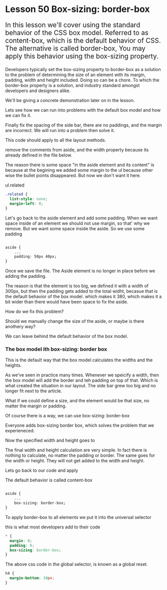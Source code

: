 # Lesson 50 Box-sizing: border-box

<p style="font-size: 150%;">In this lesson we'll cover using the standard behavior of the CSS box model. Referred to as content-box, which is the default behavior of CSS. The alternative is called border-box, You may apply this behavior using the box-sizing property.</p>

Developers typically set the box-sizing property to border-box as a solution to the problem of determining the size of an element with its margin, padding, width and height included. Doing so can be a chore. To which the border-box property is a solution, and industry standard amongst developers and designers alike.

We'll be giving a concrete demonstration later on in the lesson.

Lets see how we can run into problems with the default box model and how we can fix it.

Finally fix the spacing of the side bar, there are no paddings, and the margin are incorrect. We will run into a problem then solve it.

This code should apply to all the layout methods.

remove the comments from aside, and the width property because its already defined in the file below.

The reason there is some space "in the aside element and its content" is because at the begining we added some margin to the ul because other wise the bullet points disappeared. But now we don't want it here.

ul.related

```css
.related {
  list-style: none;
  margin-left: 0;
}
```

Let's go back to the aside element and add some padding. When we want space inside of an element we should not use margin, so that' why we remove.
But we want some space inside the aside. So we use some padding

```css

aside {
    ...
    padding: 50px 40px;
}
```

Once we save the file. The Aside element is no longer in place before we adding the padding.

The reason is that the element is too big, we defined it with a width of 300px, but then the padding gets added to the total widht,
becasue that is the default behavior of the box model. which makes it 380, which makes it a bit wider than there would have been space to fix the aside.

How do we fix this problem?

Should we manually change the size of the aside, or maybe is there anothery way?

We can leave behind the default behavior of the box model.

### The box model ith box-sizing: border box

This is the default way that the box model calculates the widths and the heights.

As we've seen in practice many times. Whenever we speicify a width, then the box model will add the border and teh padding on top of that. Which is what created the situation in our layout. The side bar grew too big and no longer fit next to the article.

What if we could define a size, and the element would be that size, no matter the margin or padding.

Of course there is a way, we can use box-sizing: border-box

Everyone adds box-sizing border box, which solves the problem that we experieneced.

Now the specified width and height goes to

The final width and height calculation are very simple. In fact there is nothing to calculate, no matter the padding or border. The same goes for the width or height. They will not get added to the width and height.

Lets go back to our code and apply

The default behavior is called content-box

```css

aside {
    ...
    box-sizing: border-box;
}
```

To apply border-box to all elements we put it into the universal selector

this is what most developers add to their code

```css
* {
  margin: 0;
  padding: 0;
  box-sizing: border-box;
}
```

The above css code in the global selector, is known as a global reset.

```css
h4 {
  margin-bottom: 30px;
}
```
